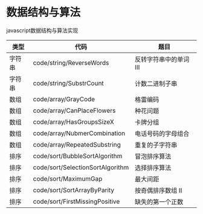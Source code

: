 # 数据结构与算法

javascript数据结构与算法实现

| 类型 | 代码 | 题目 |
| - | - | - |
| 字符串 | code/string/ReverseWords | 反转字符串中的单词 III |
| 字符串 | code/string/SubstrCount | 计数二进制子串 |
| 数组 | code/array/GrayCode | 格雷编码 |
| 数组 | code/array/CanPlaceFlowers | 种花问题 |
| 数组 | code/array/HasGroupsSizeX | 卡牌分组 |
| 数组 | code/array/NubmerCombination | 电话号码的字母组合 |
| 数组 | code/array/RepeatedSubstring | 重复的子字符串 |
| 排序 | code/sort/BubbleSortAlgorithm | 冒泡排序算法 |
| 排序 | code/sort/SelectionSortAlgorithm | 选择排序算法 |
| 排序 | code/sort/MaximumGap | 最大间距 |
| 排序 | code/sort/SortArrayByParity | 按奇偶排序数组 II |
| 排序 | code/sort/FirstMissingPositive | 缺失的第一个正数 |
